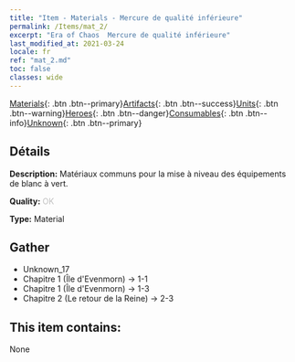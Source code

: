 ```yaml
---
title: "Item - Materials - Mercure de qualité inférieure"
permalink: /Items/mat_2/
excerpt: "Era of Chaos  Mercure de qualité inférieure"
last_modified_at: 2021-03-24
locale: fr
ref: "mat_2.md"
toc: false
classes: wide
---
```

 [Materials](/fr/Items/){: .btn .btn--primary}[Artifacts](/fr/Items/Artifacts/){: .btn .btn--success}[Units](/fr/Items/Units/){: .btn .btn--warning}[Heroes](/fr/Items/Heroes/){: .btn .btn--danger}[Consumables](/fr/Items/Consumables/){: .btn .btn--info}[Unknown](/fr/Items/Unknown/){: .btn .btn--primary}

## Détails
 **Description:** Matériaux communs pour la mise à niveau des équipements de blanc à vert.

 **Quality:** <span style="color: #C0C0C0">OK</span>

 **Type:** Material

## Gather

*    Unknown_17 
*    Chapitre 1 (Île d'Evenmorn) -> 1-1 
*    Chapitre 1 (Île d'Evenmorn) -> 1-3 
*    Chapitre 2 (Le retour de la Reine) -> 2-3 

## This item contains:

  None

